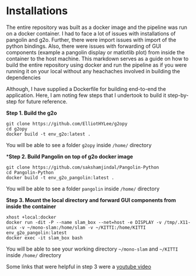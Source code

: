 # Installations

The entire repository was built as a docker image and the pipeline was run on a docker container. I had to face a lot of issues with installations of pangolin and g2o. Further, there were import issues with import of the python bindings. Also, there were issues with forwarding of GUI components (example a pangolin display or matlotlib plot) from inside the container to the host machine. This markdown serves as a guide on how to build the entire repository using docker and run the pipeline as if you were running it on your local without any heachaches involved in building the dependencies
 
Although, I have supplied a Dockerfile for building end-to-end the application. Here, I am noting few steps that I undertook to build it step-by-step for future reference.

 **Step 1. Build the g2o**
 ```
git clone https://github.com/ElliotHYLee/g2opy
cd g2opy
docker build -t env_g2o:latest .
 ```
 You will be able to see a folder `g2opy` inside `/home/` directory

***Step 2. Build Pangolin on top of g2o docker image**
```
git clone https://github.com/sakshamjindal/Pangolin-Python
cd Pangolin-Python
docker build -t env_g2o_pangolin:latest .
```
 You will be able to see a folder `pangolin` inside `/home/` directory

**Step 3. Mount the local directory and forward GUI components from inside the container**
```
xhost +local:docker
docker run -dit -P --name slam_box --net=host -e DISPLAY -v /tmp/.X11-unix -v ~/mono-slam:/home/slam -v ~/KITTI:/home/KITTI env_g2o_pangolin:latest
docker exec -it slam_box bash
```
You will be able to see your working directory `~/mono-slam` and `~/KITTI` inside `/home/` directory

Some links that were helpful in step 3 were a [youtube video](https://www.youtube.com/watch?v=RDg6TRwiPtg&t=37s&ab_channel=PiotrekChmielowski)